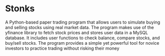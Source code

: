 # Stonks
A Python-based paper trading program that allows users to simulate buying and selling stocks using real market data. The program makes use of the yfinance library to fetch stock prices and stores user data in a MySQL database. It includes user functions to check balance, compare stocks, and buy/sell stocks. The program provides a simple yet powerful tool for novice investors to practice trading without risking their money
